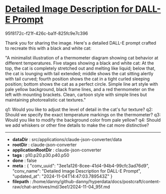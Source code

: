 # [Detailed Image Description for DALL-E Prompt](https://claude.ai/chat/3ee1a126-8cee-41d4-94b4-99cfc3ad76d9)

95f8172c-f21f-426c-ba1f-825fc9e7c396

 Thank you for sharing the image. Here's a detailed DALL-E prompt crafted to recreate this with a black and white cat:

"A minimalist illustration of a thermometer diagram showing cat behavior at different temperatures. Five stages showing a black and white cat: At the top, the cat is completely stretched out and melting like liquid; below that, the cat is lounging with tail extended; middle shows the cat sitting alertly with tail curved; fourth position shows the cat in a tight curled sleeping position; bottom shows the cat as a perfect circle. Simple line art style with pale yellow background, black frame lines, and a red thermometer on the left with mounting brackets. Clean, cartoon style with simple lines but maintaining photorealistic cat textures."

q1: Would you like to adjust the level of detail in the cat's fur texture?
q2: Should we specify the exact temperature markings on the thermometer?
q3: Would you like to modify the background color from pale yellow?
q4: Should we add whiskers or other fine details to make the cat more distinctive?

---

* **dataDir** : src/applications/claude-json-converter/data
* **rootDir** : claude-json-converter
* **applicationRootDir** : claude-json-converter
* **tags** : p10.p20.p30.p40.p50
* **done** : false
* **meta** : {
  "conv_uuid": "3ee1a126-8cee-41d4-94b4-99cfc3ad76d9",
  "conv_name": "Detailed Image Description for DALL-E Prompt",
  "updated_at": "2024-11-04T14:47:03.789543Z"
}
* **filepath** : /home/danny/github-danny/hyperdata/docs/postcraft/content-raw/chat-archives/md/3ee1/2024-11-04_95f.md